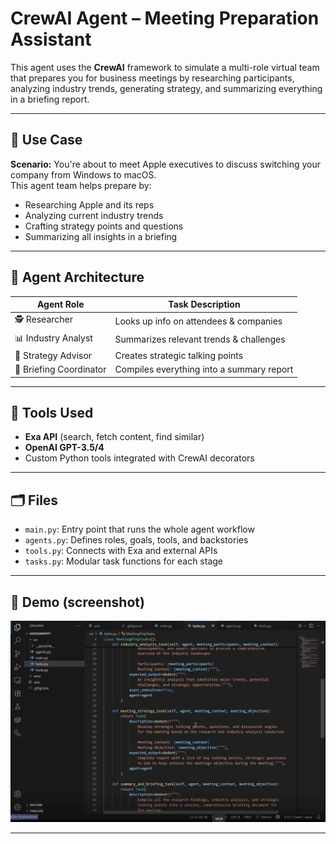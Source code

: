 # CrewAI Agent – Meeting Preparation Assistant

This agent uses the **CrewAI** framework to simulate a multi-role virtual team that prepares you for business meetings by researching participants, analyzing industry trends, generating strategy, and summarizing everything in a briefing report.

---

## 📌 Use Case

**Scenario:** You're about to meet Apple executives to discuss switching your company from Windows to macOS.  
This agent team helps prepare by:
- Researching Apple and its reps
- Analyzing current industry trends
- Crafting strategy points and questions
- Summarizing all insights in a briefing

---

## 🧠 Agent Architecture

| Agent Role            | Task Description |
|------------------------|------------------|
| 🕵️ Researcher          | Looks up info on attendees & companies |
| 📊 Industry Analyst     | Summarizes relevant trends & challenges |
| 🧠 Strategy Advisor     | Creates strategic talking points |
| 📝 Briefing Coordinator | Compiles everything into a summary report |

---

## 🔧 Tools Used

- **Exa API** (search, fetch content, find similar)
- **OpenAI GPT-3.5/4**
- Custom Python tools integrated with CrewAI decorators

---

## 🗂️ Files

- `main.py`: Entry point that runs the whole agent workflow
- `agents.py`: Defines roles, goals, tools, and backstories
- `tools.py`: Connects with Exa and external APIs
- `tasks.py`: Modular task functions for each stage

---

## 📸 Demo (screenshot)

<p align="center"><img src="../assets/crewai.PNG" width="1920"/></p>

---
